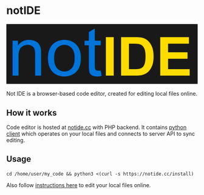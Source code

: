# notIDE

![notIDE](/logo.png)

Not IDE is a browser-based code editor, created for editing local files online.

## How it works
Code editor is hosted at [notide.cc](https://notide.cc) with PHP backend.
It contains [python client](/notide.py) which operates on your local files
and connects to server API to sync editing.

## Usage
```
cd /home/user/my_code && python3 <(curl -s https://notide.cc/install)
```

Also follow [instructions here](https://notide.cc/) to edit your local files online.
